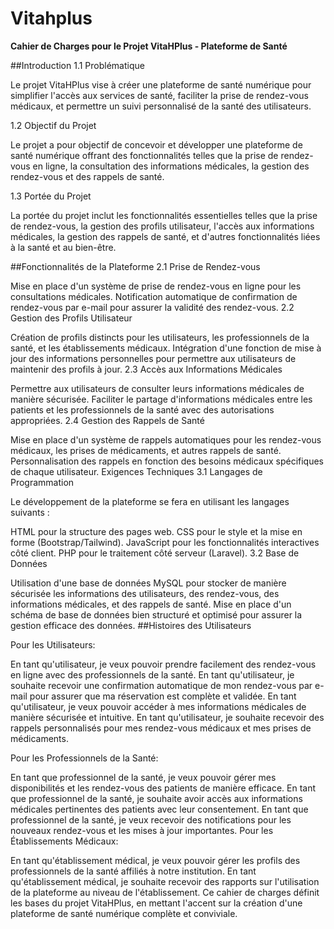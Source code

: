 # Vitahplus
**Cahier de Charges pour le Projet VitaHPlus - Plateforme de Santé**

##Introduction
1.1 Problématique

Le projet VitaHPlus vise à créer une plateforme de santé numérique pour simplifier l'accès aux services de santé, faciliter la prise de rendez-vous médicaux, et permettre un suivi personnalisé de la santé des utilisateurs.

1.2 Objectif du Projet

Le projet a pour objectif de concevoir et développer une plateforme de santé numérique offrant des fonctionnalités telles que la prise de rendez-vous en ligne, la consultation des informations médicales, la gestion des rendez-vous et des rappels de santé.

1.3 Portée du Projet

La portée du projet inclut les fonctionnalités essentielles telles que la prise de rendez-vous, la gestion des profils utilisateur, l'accès aux informations médicales, la gestion des rappels de santé, et d'autres fonctionnalités liées à la santé et au bien-être.

##Fonctionnalités de la Plateforme
2.1 Prise de Rendez-vous

Mise en place d'un système de prise de rendez-vous en ligne pour les consultations médicales.
Notification automatique de confirmation de rendez-vous par e-mail pour assurer la validité des rendez-vous.
2.2 Gestion des Profils Utilisateur

Création de profils distincts pour les utilisateurs, les professionnels de la santé, et les établissements médicaux.
Intégration d'une fonction de mise à jour des informations personnelles pour permettre aux utilisateurs de maintenir des profils à jour.
2.3 Accès aux Informations Médicales

Permettre aux utilisateurs de consulter leurs informations médicales de manière sécurisée.
Faciliter le partage d'informations médicales entre les patients et les professionnels de la santé avec des autorisations appropriées.
2.4 Gestion des Rappels de Santé

Mise en place d'un système de rappels automatiques pour les rendez-vous médicaux, les prises de médicaments, et autres rappels de santé.
Personnalisation des rappels en fonction des besoins médicaux spécifiques de chaque utilisateur.
Exigences Techniques
3.1 Langages de Programmation

Le développement de la plateforme se fera en utilisant les langages suivants :

HTML pour la structure des pages web.
CSS pour le style et la mise en forme (Bootstrap/Tailwind).
JavaScript pour les fonctionnalités interactives côté client.
PHP pour le traitement côté serveur (Laravel).
3.2 Base de Données

Utilisation d'une base de données MySQL pour stocker de manière sécurisée les informations des utilisateurs, des rendez-vous, des informations médicales, et des rappels de santé.
Mise en place d'un schéma de base de données bien structuré et optimisé pour assurer la gestion efficace des données.
##Histoires des Utilisateurs

Pour les Utilisateurs:

En tant qu'utilisateur, je veux pouvoir prendre facilement des rendez-vous en ligne avec des professionnels de la santé.
En tant qu'utilisateur, je souhaite recevoir une confirmation automatique de mon rendez-vous par e-mail pour assurer que ma réservation est complète et validée.
En tant qu'utilisateur, je veux pouvoir accéder à mes informations médicales de manière sécurisée et intuitive.
En tant qu'utilisateur, je souhaite recevoir des rappels personnalisés pour mes rendez-vous médicaux et mes prises de médicaments.

Pour les Professionnels de la Santé:

En tant que professionnel de la santé, je veux pouvoir gérer mes disponibilités et les rendez-vous des patients de manière efficace.
En tant que professionnel de la santé, je souhaite avoir accès aux informations médicales pertinentes des patients avec leur consentement.
En tant que professionnel de la santé, je veux recevoir des notifications pour les nouveaux rendez-vous et les mises à jour importantes.
Pour les Établissements Médicaux:

En tant qu'établissement médical, je veux pouvoir gérer les profils des professionnels de la santé affiliés à notre institution.
En tant qu'établissement médical, je souhaite recevoir des rapports sur l'utilisation de la plateforme au niveau de l'établissement.
Ce cahier de charges définit les bases du projet VitaHPlus, en mettant l'accent sur la création d'une plateforme de santé numérique complète et conviviale.

